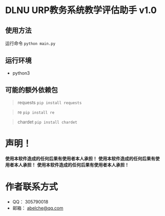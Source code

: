 # DLNU URP教务系统教学评估助手 v1.0

## 使用方法

运行命令 `python main.py`

## 运行环境

- python3

## 可能的额外依赖包

> requests
> `pip install requests`

> re
> `pip install re`

> chardet
> `pip install chardet`

# 声明！

**使用本软件造成的任何后果有使用者本人承担！**
**使用本软件造成的任何后果有使用者本人承担！**
**使用本软件造成的任何后果有使用者本人承担！**

# 作者联系方式

- QQ： 305790018
- 邮箱： abelche@qq.com

